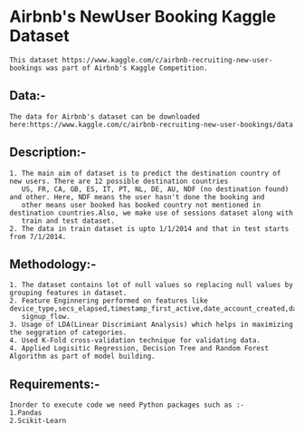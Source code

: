 # Airbnb's NewUser Booking Kaggle Dataset
	This dataset https://www.kaggle.com/c/airbnb-recruiting-new-user-bookings was part of Airbnb's Kaggle Competition.

## Data:-
	The data for Airbnb's dataset can be downloaded here:https://www.kaggle.com/c/airbnb-recruiting-new-user-bookings/data

## Description:-
	1. The main aim of dataset is to predict the destination country of new users. There are 12 possible destination countries
	   US, FR, CA, GB, ES, IT, PT, NL, DE, AU, NDF (no destination found) and other. Here, NDF means the user hasn't done the booking and 
	   other means user booked has booked country not mentioned in destination countries.Also, we make use of sessions dataset along with
	   train and test dataset. 
	2. The data in train dataset is upto 1/1/2014 and that in test starts from 7/1/2014.

## Methodology:-
	1. The dataset contains lot of null values so replacing null values by grouping features in dataset.
	2. Feature Enginnering performed on features like device_type,secs_elapsed,timestamp_first_active,date_account_created,date_first_booking,
	   signup_flow.
	3. Usage of LDA(Linear Discrimiant Analysis) which helps in maximizing the seggration of categories.
	4. Used K-Fold cross-validation technique for validating data.
	4. Applied Logisitic Regression, Decision Tree and Random Forest Algorithm as part of model building.

## Requirements:-
	Inorder to execute code we need Python packages such as :-
	1.Pandas
	2.Scikit-Learn

